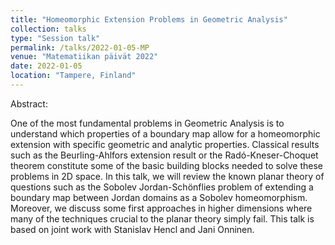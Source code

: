 ```yaml
---
title: "Homeomorphic Extension Problems in Geometric Analysis"
collection: talks
type: "Session talk"
permalink: /talks/2022-01-05-MP
venue: "Matematiikan päivät 2022"
date: 2022-01-05
location: "Tampere, Finland"
---
```

Abstract:

One of the most fundamental problems in Geometric Analysis is to understand which properties of a boundary map allow for a homeomorphic extension with specific geometric and analytic properties. Classical results such as the Beurling-Ahlfors extension result or the Radó-Kneser-Choquet theorem constitute some of the basic building blocks needed to solve these problems in 2D space. In this talk, we will review the known planar theory of questions such as the Sobolev Jordan-Schönflies problem of extending a boundary map between Jordan domains as a Sobolev homeomorphism. Moreover, we discuss some first approaches in higher dimensions where many of the techniques crucial to the planar theory simply fail. This talk is based on joint work with Stanislav Hencl and Jani Onninen.
